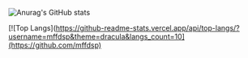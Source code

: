 ![Anurag's GitHub stats](https://github-readme-stats.vercel.app/api?username=mffdsp&theme=dracula&show_icons=true)

[![Top Langs](https://github-readme-stats.vercel.app/api/top-langs/?username=mffdsp&theme=dracula&langs_count=10](https://github.com/mffdsp)
